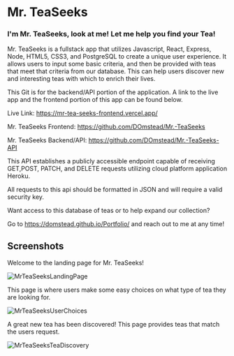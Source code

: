 # Mr. TeaSeeks

### I'm Mr. TeaSeeks, look at me! Let me help you find your Tea!


Mr. TeaSeeks is a fullstack app that utilizes Javascript, React, Express, Node, HTML5, CSS3, and PostgreSQL to create a unique user experience. It allows users to input some basic criteria, and then be provided with teas that meet that criteria from our database. This can help users discover new and interesting teas with which to enrich their lives.

This Git is for the backend/API portion of the application. A link to the live app and the frontend portion of this app can be found below.

Live Link:
https://mr-tea-seeks-frontend.vercel.app/

Mr. TeaSeeks Frontend:
https://github.com/DOmstead/Mr.-TeaSeeks

Mr. TeaSeeks Backend/API:
https://github.com/DOmstead/Mr.-TeaSeeks-API


This API establishes a publicly accessible endpoint capable of receiving GET,POST, PATCH, and DELETE requests utilizing cloud platform application Heroku.

All requests to this api should be formatted in JSON and will require a valid security key. 

Want access to this database of teas or to help expand our collection?

Go to https://domstead.github.io/Portfolio/ and reach out to me at any time!


## Screenshots



Welcome to the landing page for Mr. TeaSeeks!

 ![MrTeaSeeksLandingPage](https://user-images.githubusercontent.com/49734565/85107289-97fe0400-b1c2-11ea-8e7a-7ede5be08c80.png)


This page is where users make some easy choices on what type of tea they are looking for. 

![MrTeaSeeksUserChoices](https://user-images.githubusercontent.com/49734565/85107360-b49a3c00-b1c2-11ea-845f-1973046ad2cd.png)


A great new tea has been discovered! This page provides teas that match the users request. 

![MrTeaSeeksTeaDiscovery](https://user-images.githubusercontent.com/49734565/85107437-d09ddd80-b1c2-11ea-879c-ea607a6babfa.png)